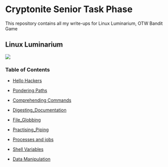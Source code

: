# Cryptonite Senior Task Phase

This repository contains all my write-ups for Linux Luminarium, OTW Bandit Game
## Linux Luminarium

![](https://i.imgur.com/QevQHmx.png)

### Table of Contents
- [Hello Hackers](./LinuxLuminarium/HelloHackers.md)
- [Pondering Paths](./LinuxLuminarium/Pondering_Paths.md)
- [Comprehending Commands](./LinuxLuminarium/Comprehending_Commands.md)
- [Digesting_Documentation](./LinuxLuminarium/Digesting_Documentation.md)

- [File_Globbing](./LinuxLuminarium/File_Globbing.md)
- [Practising_Piping](./LinuxLuminarium/Practising_Piping.md)
- [Processes and jobs](./LinuxLuminarium/Processes_and_jobs.md)
<!-- - [Perceving Permissions](./LinuxLuminarium/Perceiving_Permissions.md) -->
- [Shell Variables](./LinuxLuminarium/Shell_Variables.md)
  
- [Data Manipulation](./LinuxLuminarium/Data_Manipulation.md)
<!-- - [Untangling Users](./LinuxLuminarium/Untangling_Users.md) -->
<!-- - [Chaining Commands](./LinuxLuminarium/Chaining_commands.md) -->
<!-- - [Pondering Path](./LinuxLuminarium/Pondering_PATH.md) -->
<!-- 
## Bandit Game

### Table Of Contents
- [Bandit Game](/Bandit_Game.md)

## PicoCTF

### Table of Contents

- [Reverse Engineering](/PicoCTF/reverse_Engg.md)
- [Cryptography](/PicoCTF/Cryptography.md)
- [Forensics](/PicoCTF/forensics.md)
- [Web Exploitation](/PicoCTF/Web_Exploitation.md)
- [Binary Exploitation](/PicoCTF/Binary_Exploitation.md)
   -->



<!-- 
# PicoCTF Progress

![alt text](image.png) -->


